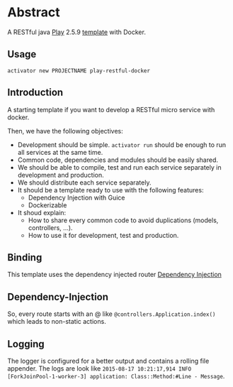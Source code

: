 # Abstract
A RESTful java [Play](https://www.playframework.com/) 2.5.9 [template](https://www.typesafe.com/activator/template/play-restful-docker) with Docker.

## Usage
`activator new PROJECTNAME play-restful-docker`

## Introduction
A starting template if you want to develop a RESTful micro service with docker.

Then, we have the following objectives:

  * Development should be simple. `activator run` should be enough to run all services at the same time.
  * Common code, dependencies and modules should be easily shared.
  * We should be able to compile, test and run each service separately in development and production.
  * We should distribute each service separately.
  * It should be a template ready to use with the following features:
    * Dependency Injection with Guice
    * Dockerizable
  * It shoud explain:
    * How to share every common code to avoid duplications (models, controllers, ...).
    * How to use it for development, test and production.

## Binding
This template uses the dependency injected router [Dependency Injection](https://www.playframework.com/documentation/2.5.x/JavaRouting)
## Dependency-Injection
So, every route starts with an @ like `@controllers.Application.index()` which leads to non-static actions.

## Logging

The logger is configured for a better output and contains a rolling file
appender. The logs are look like
`2015-08-17 10:21:17,914 INFO [ForkJoinPool-1-worker-3] application: Class::Method:#Line - Message`.
